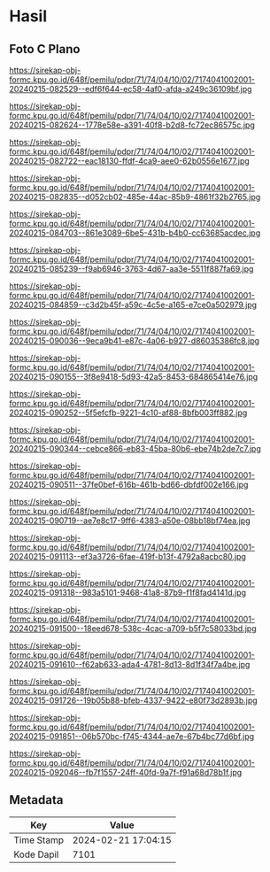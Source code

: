 # Hasil

## Foto C Plano

https://sirekap-obj-formc.kpu.go.id/648f/pemilu/pdpr/71/74/04/10/02/7174041002001-20240215-082529--edf6f644-ec58-4af0-afda-a249c36109bf.jpg

https://sirekap-obj-formc.kpu.go.id/648f/pemilu/pdpr/71/74/04/10/02/7174041002001-20240215-082624--1778e58e-a391-40f8-b2d8-fc72ec86575c.jpg

https://sirekap-obj-formc.kpu.go.id/648f/pemilu/pdpr/71/74/04/10/02/7174041002001-20240215-082722--eac18130-ffdf-4ca9-aee0-62b0556e1677.jpg

https://sirekap-obj-formc.kpu.go.id/648f/pemilu/pdpr/71/74/04/10/02/7174041002001-20240215-082835--d052cb02-485e-44ac-85b9-4861f32b2765.jpg

https://sirekap-obj-formc.kpu.go.id/648f/pemilu/pdpr/71/74/04/10/02/7174041002001-20240215-084703--861e3089-6be5-431b-b4b0-cc63685acdec.jpg

https://sirekap-obj-formc.kpu.go.id/648f/pemilu/pdpr/71/74/04/10/02/7174041002001-20240215-085239--f9ab6946-3763-4d67-aa3e-5511f887fa69.jpg

https://sirekap-obj-formc.kpu.go.id/648f/pemilu/pdpr/71/74/04/10/02/7174041002001-20240215-084859--c3d2b45f-a59c-4c5e-a165-e7ce0a502979.jpg

https://sirekap-obj-formc.kpu.go.id/648f/pemilu/pdpr/71/74/04/10/02/7174041002001-20240215-090036--9eca9b41-e87c-4a06-b927-d86035386fc8.jpg

https://sirekap-obj-formc.kpu.go.id/648f/pemilu/pdpr/71/74/04/10/02/7174041002001-20240215-090155--3f8e9418-5d93-42a5-8453-684865414e76.jpg

https://sirekap-obj-formc.kpu.go.id/648f/pemilu/pdpr/71/74/04/10/02/7174041002001-20240215-090252--5f5efcfb-9221-4c10-af88-8bfb003ff882.jpg

https://sirekap-obj-formc.kpu.go.id/648f/pemilu/pdpr/71/74/04/10/02/7174041002001-20240215-090344--cebce866-eb83-45ba-80b6-ebe74b2de7c7.jpg

https://sirekap-obj-formc.kpu.go.id/648f/pemilu/pdpr/71/74/04/10/02/7174041002001-20240215-090511--37fe0bef-616b-461b-bd66-dbfdf002e166.jpg

https://sirekap-obj-formc.kpu.go.id/648f/pemilu/pdpr/71/74/04/10/02/7174041002001-20240215-090719--ae7e8c17-9ff6-4383-a50e-08bb18bf74ea.jpg

https://sirekap-obj-formc.kpu.go.id/648f/pemilu/pdpr/71/74/04/10/02/7174041002001-20240215-091113--ef3a3726-6fae-419f-b13f-4792a8acbc80.jpg

https://sirekap-obj-formc.kpu.go.id/648f/pemilu/pdpr/71/74/04/10/02/7174041002001-20240215-091318--983a5101-9468-41a8-87b9-f1f8fad4141d.jpg

https://sirekap-obj-formc.kpu.go.id/648f/pemilu/pdpr/71/74/04/10/02/7174041002001-20240215-091500--18eed678-538c-4cac-a709-b5f7c58033bd.jpg

https://sirekap-obj-formc.kpu.go.id/648f/pemilu/pdpr/71/74/04/10/02/7174041002001-20240215-091610--f62ab633-ada4-4781-8d13-8d1f34f7a4be.jpg

https://sirekap-obj-formc.kpu.go.id/648f/pemilu/pdpr/71/74/04/10/02/7174041002001-20240215-091726--19b05b88-bfeb-4337-9422-e80f73d2893b.jpg

https://sirekap-obj-formc.kpu.go.id/648f/pemilu/pdpr/71/74/04/10/02/7174041002001-20240215-091851--06b570bc-f745-4344-ae7e-67b4bc77d6bf.jpg

https://sirekap-obj-formc.kpu.go.id/648f/pemilu/pdpr/71/74/04/10/02/7174041002001-20240215-092046--fb7f1557-24ff-40fd-9a7f-f91a68d78b1f.jpg


## Metadata

| Key        | Value               |
| ---------- | ------------------- |
| Time Stamp | 2024-02-21 17:04:15 |
| Kode Dapil | 7101                |




